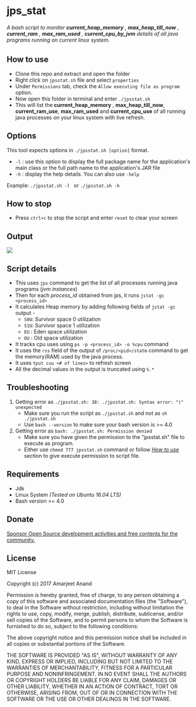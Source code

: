 # jps_stat

###### A bash script to moniter **current_heap_memory** , **max_heap_till_now** , **current_ram** , **max_ram_used** , **current_cpu_by_jvm** details of all java programs running on current linux system.

## How to use
* Clone this repo and extract and open the folder
* Right click on ` jpsstat.sh ` file and select ` properties `
* Under ` Permissions ` tab, check the ` Allow executing file as program ` option.
* Now open this folder in terminal and enter ` ./jpsstat.sh `
* This will list the  **current_heap_memory** , **max_heap_till_now**, **current_ram_use**, **max_ram_used** and **current_cpu_use** of all running java processes on your linux system with live refresh.

## Options
This tool expects options in ` ./jpsstat.sh [option] ` format.
* ` -l ` : use this option to display the full package name for the application's main class or the full path name to the application's JAR file
* ` -h ` : display the help details. You can also use ` -help `

Example: `./jpsstat.sh -l ` or `./jpsstat.sh -h`

## How to stop
* Press ` ctrl+c ` to stop the script and enter ` reset ` to clear your screen

## Output
<img src="images/output.gif" >

## Script details
* This uses ` jps ` command to get the list of all processes running java programs (_jvm instances_)
* Then for each _process_id_ obtained from jps, it runs ` jstat -gc <process_id> `
* It calculates Heap memory by adding following fields of ` jstat -gc ` output - 
  * ` S0U `: Survivor space 0 utilization
  * ` S1U `: Survivor space 1 utilization
  * ` EU ` : Eden space utilization
  * ` OU ` : Old space utilization
* It tracks cpu uses using ` ps -p <process_id> -o %cpu ` command 
* It uses the ` rss ` field of the output of ` /proc/<pid>/statm ` command to get the memory(RAM) used by the java process.
* It uses ` tput cuu <# of lines> ` to refresh screen
* All the decimal values in the output is truncated using ` %.* `


## Troubleshooting
1.  Getting error as ` ./jpsstat.sh: 38: ./jpsstat.sh: Syntax error: "(" unexpected `
    - Make sure you run the script as ` ./jpsstat.sh ` and not as ` sh ./jpsstat.sh `
    - Use ` bash --version ` to make sure your bash version is >= 4.0
2. Getting error as ` bash: ./jpsstat.sh: Permission denied `
    - Make sure you have given the permission to the "jpsstat.sh" file to execute as program.
    - Either use ` chmod 777 jpsstat.sh ` command or follow *[How to use](https://github.com/amarjeetanandsingh/jps_stat#how-to-use)* section to give execute permission to script file.

## Requirements
* Jdk
* Linux System _(Tested on Ubuntu 16.04 LTS)_
* Bash version >=  4.0


## Donate
[Sponsor Open Source development activities and free contents for the community.](https://amarjeet.in)

## License
MIT License

Copyright (c) 2017 Amarjeet Anand

Permission is hereby granted, free of charge, to any person obtaining a copy
of this software and associated documentation files (the "Software"), to deal
in the Software without restriction, including without limitation the rights
to use, copy, modify, merge, publish, distribute, sublicense, and/or sell
copies of the Software, and to permit persons to whom the Software is
furnished to do so, subject to the following conditions:

The above copyright notice and this permission notice shall be included in all
copies or substantial portions of the Software.

THE SOFTWARE IS PROVIDED "AS IS", WITHOUT WARRANTY OF ANY KIND, EXPRESS OR
IMPLIED, INCLUDING BUT NOT LIMITED TO THE WARRANTIES OF MERCHANTABILITY,
FITNESS FOR A PARTICULAR PURPOSE AND NONINFRINGEMENT. IN NO EVENT SHALL THE
AUTHORS OR COPYRIGHT HOLDERS BE LIABLE FOR ANY CLAIM, DAMAGES OR OTHER
LIABILITY, WHETHER IN AN ACTION OF CONTRACT, TORT OR OTHERWISE, ARISING FROM,
OUT OF OR IN CONNECTION WITH THE SOFTWARE OR THE USE OR OTHER DEALINGS IN THE
SOFTWARE.

